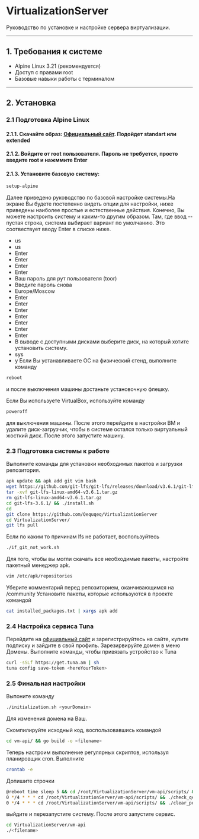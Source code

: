 # VirtualizationServer

Руководство по установке и настройке сервера виртуализации.

---

## 1. Требования к системе
- Alpine Linux 3.21 (рекомендуется)
- Доступ с правами root
- Базовые навыки работы с терминалом

---

## 2. Установка

### 2.1 Подготовка Alpine Linux
#### 2.1.1. Скачайте образ: [Официальный сайт](https://alpinelinux.org/downloads/). Подойдет standart или extended
#### 2.1.2. Войдите от root пользователя. Пароль не требуется, просто введите root и нажммите Enter
#### 2.1.3. Установите базовую систему:
   ```bash
   setup-alpine
```
Далее приведено руководство по базовой настройке системы.На экране Вы будете постепенно видеть опции для настройки, ниже приведены наиболее простые и естественные действия. Конечно, Вы можете настроить систему и каким-то другим образом.
Там, где ввод -- пустая строка, система выбирает вариант по умолчанию. Это соотвествует вводу Enter в списке ниже.
* us
* us
* Enter
* Enter
* Enter
* Enter
* Ваш пароль для рут пользователя (toor)
* Введите пароль снова
* Europe/Moscow
* Enter
* Enter
* Enter
* Enter
* Enter
* Enter
* Enter
* В выводе с доступными дисками выберите диск, на который хотите установить систему.
* sys
* y
Если Вы устанавливаете ОС на физический стенд, выполните команду
```bash
reboot
```
и после выключения машины достаньте установочную флешку.

Если Вы используете VirtualBox, используйте команду 
```bash
poweroff
```
для выключения машины. После этого перейдите в настройки ВМ и удалите диск-загрузчик, чтобы в системе остался только виртуальный жосткий диск. После этого запустите машину.
### 2.3 Подготовка системы к работе
Выполните команды для установки необходимых пакетов и загрузки репозитория.
```bash
apk update && apk add git vim bash
wget https://github.com/git-lfs/git-lfs/releases/download/v3.6.1/git-lfs-linux-amd64-v3.6.1.tar.gz
tar -xvf git-lfs-linux-amd64-v3.6.1.tar.gz
rm git-lfs-linux-amd64-v3.6.1.tar.gz
cd git-lfs-3.6.1/ && ./install.sh
cd
git clone https://github.com/Qequqeq/VirtualizationServer
cd VirtualizationServer/
git lfs pull
```

Если по каким то причинам lfs не работает, воспользуйтесь 
```bash
./if_git_not_work.sh
```

Для того, чтобы вы могли скачать все необходимые пакеты, настройте пакетный менеджер apk.
```bash
vim /etc/apk/repositories
```
Уберите комментарий перед репозиторием, оканчивающимся на /community
Установите пакеты, которые используются в проекте командой
```bash
cat installed_packages.txt | xargs apk add
```
### 2.4 Настройка сервиса Tuna
Перейдите на [официальный сайт](https://tuna.am/) и зарегистрируйтесь на сайте, купите подписку и зайдите в свой профиль. Зарезирвируйте домен в меню Домены. Выполните команды, чтобы привязать устройство к Tuna
```bash
curl -sSLf https://get.tuna.am | sh
tuna config save-token <hereYourToken>
```
### 2.5 Финальная настройки
Выпоните команду 
```bash
./initialization.sh <yourDomain>
```
Для изменения домена на Ваш.

Скомпилируйте исходный код, воспользовавшись командой
```bash
cd vm-api/ && go build -o <filename>
```

Теперь настроим выполнение регулярных скриптов, используя планировщик cron. Выполните
```bash
crontab -e
```
Допишите строчки 
```bash
@reboot time sleep 5 && cd /root/VirtualizationServer/vm-api/scripts/ && ./start_tuna.sh
0 */4 * * * cd /root/VirtualizationServer/vm-api/scripts/ && ./check_qemu/sh
0 */4 * * * cd /root/VirtualizationServer/vm-api/scripts/ && ./clear_ports.sh
```
выйдите и перезапустите систему. После этого запустите сервис.
```bash
cd VirtualizationServer/vm-api
./<filename>
```

